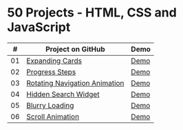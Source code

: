 # 50 Projects - HTML, CSS and JavaScript

|  #  |                                                        Project on GitHub                                                             |                                         Demo                                      |
| :-: | ------------------------------------------------------------------------------------------------------------------------------------ | --------------------------------------------------------------------------------- |
| 01  | [Expanding Cards](https://github.com/Matrix-citizen/50-Projects/tree/master/1%20-%20Expanding%20Cards)                               | [Demo](https://matrix-citizen.online/1%20-%20Expanding%20Cards/)                  |
| 02  | [Progress Steps](https://github.com/Matrix-citizen/50-Projects/tree/master/2%20-%20Progress%20Steps)                                 | [Demo](https://matrix-citizen.online/2%20-%20Progress%20Steps/)                   |
| 03  | [Rotating Navigation Animation](https://github.com/Matrix-citizen/50-Projects/tree/master/3%20-%20Rotating%20Navigation%20Animation) | [Demo](https://matrix-citizen.online/3%20-%20Rotating%20Navigation%20Animation/)  |
| 04  | [Hidden Search Widget](https://github.com/Matrix-citizen/50-Projects/tree/master/4%20-%20Hidden%20Search%20Widget)                   | [Demo](https://matrix-citizen.online/4%20-%20Hidden%20Search%20Widget/)           |
| 05  | [Blurry Loading](https://github.com/Matrix-citizen/50-Projects/tree/master/5%20-%20Blurry%20Loading)                                 | [Demo](https://matrix-citizen.online/5%20-%20Blurry%20Loading/)                   |
| 06  | [Scroll Animation](https://github.com/Matrix-citizen/50-Projects/tree/master/6%20-%20Scroll%20Animation)                             | [Demo](https://matrix-citizen.online/6%20-%20Scroll%20Animation/)                 | 
 





